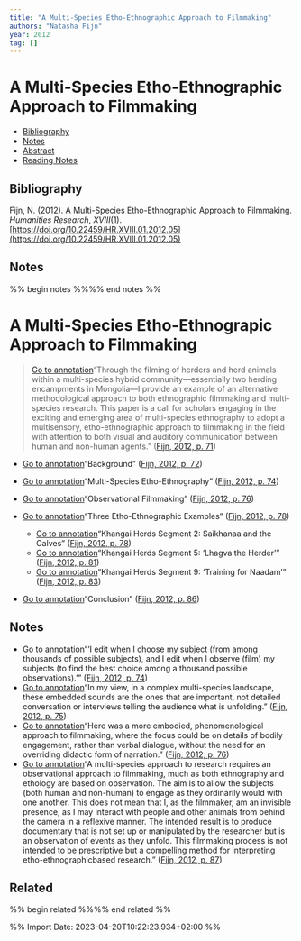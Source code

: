 ```yaml
---
title: "A Multi-Species Etho-Ethnographic Approach to Filmmaking"
authors: "Natasha Fijn"
year: 2012
tag: []
---
```

# A Multi-Species Etho-Ethnographic Approach to Filmmaking

- [Bibliography](#bibliography)
- [Notes](#notes)
- [Abstract](#abstract)
- [Reading Notes](#reading-notes)

## Bibliography
Fijn, N. (2012). A Multi-Species Etho-Ethnographic Approach to Filmmaking. _Humanities Research_, _XVIII_(1). [https://doi.org/10.22459/HR.XVIII.01.2012.05](https://doi.org/10.22459/HR.XVIII.01.2012.05)



## Notes
%% begin notes %%%% end notes %%
# A Multi-Species Etho-Ethnograpic Approach to Filmmaking

> [Go to annotation](zotero://open-pdf/library/items/HXW7VRNE?page=71&annotation=undefined)“Through the filming of herders and herd animals within a multi-species hybrid community—essentially two herding encampments in Mongolia—I provide an example of an alternative methodological approach to both ethnographic filmmaking and multi-species research. This paper is a call for scholars engaging in the exciting and emerging area of multi-species ethnography to adopt a multisensory, etho-ethnographic approach to filmmaking in the field with attention to both visual and auditory communication between human and non-human agents.” ([Fijn, 2012, p. 71](zotero://select/library/items/TB9UGSK8))

-   [Go to annotation](zotero://open-pdf/library/items/HXW7VRNE?page=72&annotation=undefined)“Background” ([Fijn, 2012, p. 72](zotero://select/library/items/TB9UGSK8))
-   [Go to annotation](zotero://open-pdf/library/items/HXW7VRNE?page=74&annotation=undefined)“Multi-Species Etho-Ethnography” ([Fijn, 2012, p. 74](zotero://select/library/items/TB9UGSK8))
-   [Go to annotation](zotero://open-pdf/library/items/HXW7VRNE?page=76&annotation=undefined)“Observational Filmmaking” ([Fijn, 2012, p. 76](zotero://select/library/items/TB9UGSK8))
-   [Go to annotation](zotero://open-pdf/library/items/HXW7VRNE?page=78&annotation=undefined)“Three Etho-Ethnographic Examples” ([Fijn, 2012, p. 78](zotero://select/library/items/TB9UGSK8))
    
    -   [Go to annotation](zotero://open-pdf/library/items/HXW7VRNE?page=78&annotation=undefined)“Khangai Herds Segment 2: Saikhanaa and the Calves” ([Fijn, 2012, p. 78](zotero://select/library/items/TB9UGSK8))
    -   [Go to annotation](zotero://open-pdf/library/items/HXW7VRNE?page=81&annotation=undefined)“Khangai Herds Segment 5: ‘Lhagva the Herder’” ([Fijn, 2012, p. 81](zotero://select/library/items/TB9UGSK8))
    -   [Go to annotation](zotero://open-pdf/library/items/HXW7VRNE?page=83&annotation=undefined)“Khangai Herds Segment 9: ‘Training for Naadam’” ([Fijn, 2012, p. 83](zotero://select/library/items/TB9UGSK8))
-   [Go to annotation](zotero://open-pdf/library/items/HXW7VRNE?page=86&annotation=undefined)“Conclusion” ([Fijn, 2012, p. 86](zotero://select/library/items/TB9UGSK8))

## Notes

-   [Go to annotation](zotero://open-pdf/library/items/HXW7VRNE?page=74&annotation=PWCNC557)“‘I edit when I choose my subject (from among thousands of possible subjects), and I edit when I observe (film) my subjects (to find the best choice among a thousand possible observations).’” ([Fijn, 2012, p. 74](zotero://select/library/items/TB9UGSK8))
-   [Go to annotation](zotero://open-pdf/library/items/HXW7VRNE?page=75&annotation=S3TZ5ST9)“In my view, in a complex multi-species landscape, these embedded sounds are the ones that are important, not detailed conversation or interviews telling the audience what is unfolding.” ([Fijn, 2012, p. 75](zotero://select/library/items/TB9UGSK8))
-   [Go to annotation](zotero://open-pdf/library/items/HXW7VRNE?page=76&annotation=VEKI56I6)“Here was a more embodied, phenomenological approach to filmmaking, where the focus could be on details of bodily engagement, rather than verbal dialogue, without the need for an overriding didactic form of narration.” ([Fijn, 2012, p. 76](zotero://select/library/items/TB9UGSK8))
-   [Go to annotation](zotero://open-pdf/library/items/HXW7VRNE?page=87&annotation=64QG6SAM)“A multi-species approach to research requires an observational approach to filmmaking, much as both ethnography and ethology are based on observation. The aim is to allow the subjects (both human and non-human) to engage as they ordinarily would with one another. This does not mean that I, as the filmmaker, am an invisible presence, as I may interact with people and other animals from behind the camera in a reflexive manner. The intended result is to produce documentary that is not set up or manipulated by the researcher but is an observation of events as they unfold. This filmmaking process is not intended to be prescriptive but a compelling method for interpreting etho-ethnographicbased research.” ([Fijn, 2012, p. 87](zotero://select/library/items/TB9UGSK8))

## Related
%% begin related %%%% end related %%

%% Import Date: 2023-04-20T10:22:23.934+02:00 %%
